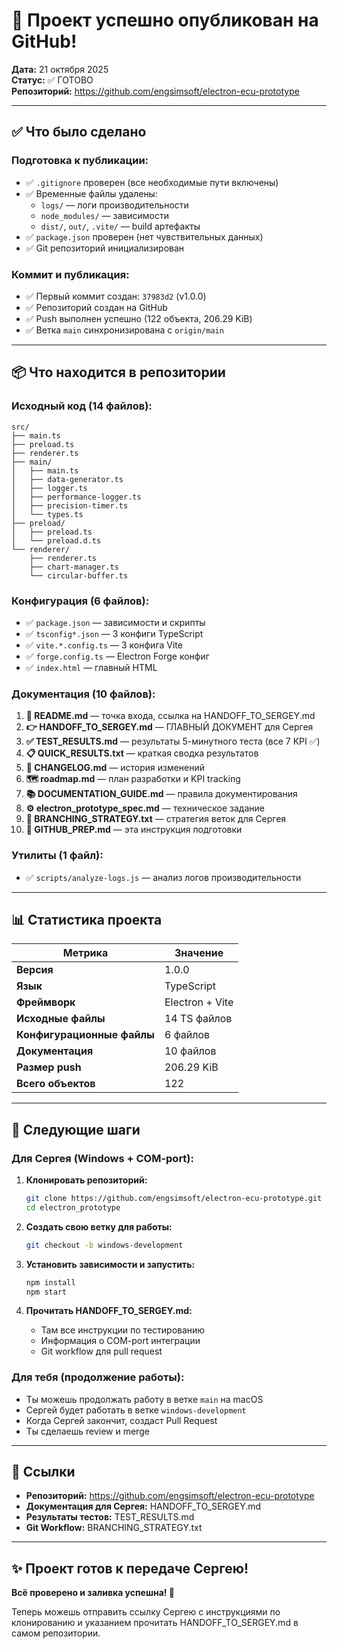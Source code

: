 # 🎉 Проект успешно опубликован на GitHub!

**Дата:** 21 октября 2025  
**Статус:** ✅ ГОТОВО  
**Репозиторий:** https://github.com/engsimsoft/electron-ecu-prototype

---

## ✅ Что было сделано

### Подготовка к публикации:
- ✅ `.gitignore` проверен (все необходимые пути включены)
- ✅ Временные файлы удалены:
  - `logs/` — логи производительности
  - `node_modules/` — зависимости
  - `dist/`, `out/`, `.vite/` — build артефакты
- ✅ `package.json` проверен (нет чувствительных данных)
- ✅ Git репозиторий инициализирован

### Коммит и публикация:
- ✅ Первый коммит создан: `37983d2` (v1.0.0)
- ✅ Репозиторий создан на GitHub
- ✅ Push выполнен успешно (122 объекта, 206.29 KiB)
- ✅ Ветка `main` синхронизирована с `origin/main`

---

## 📦 Что находится в репозитории

### Исходный код (14 файлов):
```
src/
├── main.ts
├── preload.ts
├── renderer.ts
├── main/
│   ├── main.ts
│   ├── data-generator.ts
│   ├── logger.ts
│   ├── performance-logger.ts
│   ├── precision-timer.ts
│   └── types.ts
├── preload/
│   ├── preload.ts
│   └── preload.d.ts
└── renderer/
    ├── renderer.ts
    ├── chart-manager.ts
    └── circular-buffer.ts
```

### Конфигурация (6 файлов):
- ✅ `package.json` — зависимости и скрипты
- ✅ `tsconfig*.json` — 3 конфиги TypeScript
- ✅ `vite.*.config.ts` — 3 конфига Vite
- ✅ `forge.config.ts` — Electron Forge конфиг
- ✅ `index.html` — главный HTML

### Документация (10 файлов):
1. **📖 README.md** — точка входа, ссылка на HANDOFF_TO_SERGEY.md
2. **👉 HANDOFF_TO_SERGEY.md** — ГЛАВНЫЙ ДОКУМЕНТ для Сергея
3. **✅ TEST_RESULTS.md** — результаты 5-минутного теста (все 7 KPI ✅)
4. **📋 QUICK_RESULTS.txt** — краткая сводка результатов
5. **📝 CHANGELOG.md** — история изменений
6. **🗺️ roadmap.md** — план разработки и KPI tracking
7. **📚 DOCUMENTATION_GUIDE.md** — правила документирования
8. **⚙️ electron_prototype_spec.md** — техническое задание
9. **🌿 BRANCHING_STRATEGY.txt** — стратегия веток для Сергея
10. **🔧 GITHUB_PREP.md** — эта инструкция подготовки

### Утилиты (1 файл):
- ✅ `scripts/analyze-logs.js` — анализ логов производительности

---

## 📊 Статистика проекта

| Метрика | Значение |
|---------|----------|
| **Версия** | 1.0.0 |
| **Язык** | TypeScript |
| **Фреймворк** | Electron + Vite |
| **Исходные файлы** | 14 TS файлов |
| **Конфигурационные файлы** | 6 файлов |
| **Документация** | 10 файлов |
| **Размер push** | 206.29 KiB |
| **Всего объектов** | 122 |

---

## 🚀 Следующие шаги

### Для Сергея (Windows + COM-port):

1. **Клонировать репозиторий:**
   ```bash
   git clone https://github.com/engsimsoft/electron-ecu-prototype.git
   cd electron_prototype
   ```

2. **Создать свою ветку для работы:**
   ```bash
   git checkout -b windows-development
   ```

3. **Установить зависимости и запустить:**
   ```bash
   npm install
   npm start
   ```

4. **Прочитать HANDOFF_TO_SERGEY.md:**
   - Там все инструкции по тестированию
   - Информация о COM-port интеграции
   - Git workflow для pull request

### Для тебя (продолжение работы):

- Ты можешь продолжать работу в ветке `main` на macOS
- Сергей будет работать в ветке `windows-development`
- Когда Сергей закончит, создаст Pull Request
- Ты сделаешь review и merge

---

## 🔗 Ссылки

- **Репозиторий:** https://github.com/engsimsoft/electron-ecu-prototype
- **Документация для Сергея:** HANDOFF_TO_SERGEY.md
- **Результаты тестов:** TEST_RESULTS.md
- **Git Workflow:** BRANCHING_STRATEGY.txt

---

## ✨ Проект готов к передаче Сергею!

**Всё проверено и заливка успешна! 🎉**

Теперь можешь отправить ссылку Сергею с инструкциями по клонированию и указанием прочитать HANDOFF_TO_SERGEY.md в самом репозитории.
